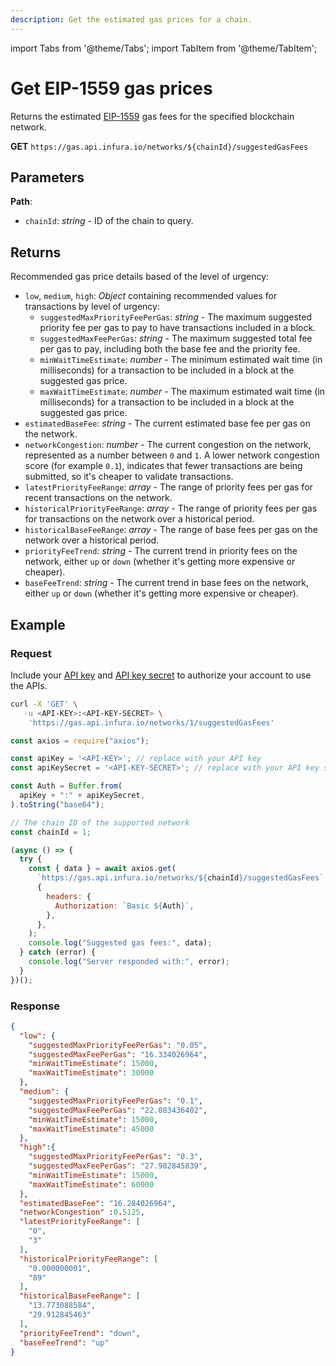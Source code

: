 ```yaml
---
description: Get the estimated gas prices for a chain.
---
```


import Tabs from '@theme/Tabs';
import TabItem from '@theme/TabItem';

# Get EIP-1559 gas prices

Returns the estimated [EIP-1559](https://eips.ethereum.org/EIPS/eip-1559) gas fees for the specified
blockchain network.

**GET** `https://gas.api.infura.io/networks/${chainId}/suggestedGasFees`

## Parameters

**Path**:

- `chainId`: _string_ - ID of the chain to query.

## Returns

Recommended gas price details based of the level of urgency:

- `low`, `medium`, `high`: _Object_ containing recommended values for transactions by level of urgency:
  - `suggestedMaxPriorityFeePerGas`: _string_ - The maximum suggested priority fee per gas to pay
    to have transactions included in a block.
  - `suggestedMaxFeePerGas`: _string_ - The maximum suggested total fee per gas to pay, including
    both the base fee and the priority fee.
  - `minWaitTimeEstimate`: _number_ - The minimum estimated wait time (in milliseconds) for a
    transaction to be included in a block at the suggested gas price.
  - `maxWaitTimeEstimate`: _number_ - The maximum estimated wait time (in milliseconds) for a
    transaction to be included in a block at the suggested gas price.
- `estimatedBaseFee`: _string_ - The current estimated base fee per gas on the network.
- `networkCongestion`: _number_ - The current congestion on the network, represented as a number
  between `0` and `1`.
  A lower network congestion score (for example `0.1`), indicates that fewer transactions are being
  submitted, so it's cheaper to validate transactions.
- `latestPriorityFeeRange`: _array_ - The range of priority fees per gas for recent transactions on
  the network.
- `historicalPriorityFeeRange`: _array_ - The range of priority fees per gas for transactions on the
  network over a historical period.
- `historicalBaseFeeRange`: _array_ - The range of base fees per gas on the network over a
  historical period.
- `priorityFeeTrend`: _string_ - The current trend in priority fees on the network, either `up` or
  `down` (whether it's getting more expensive or cheaper).
- `baseFeeTrend`: _string_ - The current trend in base fees on the network, either `up` or
  `down` (whether it's getting more expensive or cheaper).

## Example

### Request

Include your [API key](https://docs.infura.io/networks/ethereum/how-to/secure-a-project/project-id)
and [API key secret](https://docs.infura.io/networks/ethereum/how-to/secure-a-project/project-secret)
to authorize your account to use the APIs.

<Tabs>
<TabItem value="cURL">

```bash
curl -X 'GET' \
   -u <API-KEY>:<API-KEY-SECRET> \
    'https://gas.api.infura.io/networks/1/suggestedGasFees'
```

</TabItem>
<TabItem value="JavaScript">

```javascript
const axios = require("axios");

const apiKey = '<API-KEY>'; // replace with your API key
const apiKeySecret = '<API-KEY-SECRET>'; // replace with your API key secret

const Auth = Buffer.from(
  apiKey + ":" + apiKeySecret,
).toString("base64");

// The chain ID of the supported network
const chainId = 1;

(async () => {
  try {
    const { data } = await axios.get(
      `https://gas.api.infura.io/networks/${chainId}/suggestedGasFees`,
      {
        headers: {
          Authorization: `Basic ${Auth}`,
        },
      },
    );
    console.log("Suggested gas fees:", data);
  } catch (error) {
    console.log("Server responded with:", error);
  }
})();
```

</TabItem>
</Tabs>

### Response

```json
{
  "low": {
    "suggestedMaxPriorityFeePerGas": "0.05",
    "suggestedMaxFeePerGas": "16.334026964",
    "minWaitTimeEstimate": 15000,
    "maxWaitTimeEstimate": 30000
  },
  "medium": {
    "suggestedMaxPriorityFeePerGas": "0.1",
    "suggestedMaxFeePerGas": "22.083436402",
    "minWaitTimeEstimate": 15000,
    "maxWaitTimeEstimate": 45000
  },
  "high":{
    "suggestedMaxPriorityFeePerGas": "0.3",
    "suggestedMaxFeePerGas": "27.982845839",
    "minWaitTimeEstimate": 15000,
    "maxWaitTimeEstimate": 60000
  },
  "estimatedBaseFee": "16.284026964",
  "networkCongestion" :0.5125,
  "latestPriorityFeeRange": [
    "0",
    "3"
  ],
  "historicalPriorityFeeRange": [
    "0.000000001",
    "89"
  ],
  "historicalBaseFeeRange": [
    "13.773088584",
    "29.912845463"
  ],
  "priorityFeeTrend": "down",
  "baseFeeTrend": "up"
}
```
